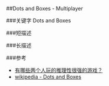 ##Dots and Boxes - Multiplayer

###关键字
Dots and Boxes 

###短描述

###长描述

###参考
 - [有哪些两个人玩的推理性很强的游戏？](https://www.zhihu.com/question/25403810) 
 - [wikipedia - Dots and Boxes](https://en.wikipedia.org/wiki/Dots_and_Boxes#cite_note-ww-2)